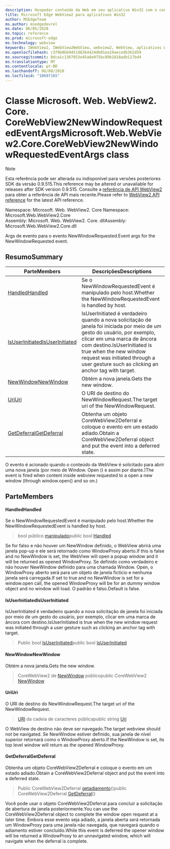 ```yaml
---
description: Hospedar conteúdo da Web em seu aplicativo Win32 com o controle WebView2 do Microsoft Edge
title: Microsoft Edge WebView2 para aplicativos Win32
author: MSEdgeTeam
ms.author: msedgedevrel
ms.date: 06/05/2020
ms.topic: reference
ms.prod: microsoft-edge
ms.technology: webview
keywords: IWebView2, IWebView2WebView, webview2, WebView, aplicativos Win32, Win32, Edge, ICoreWebView2, ICoreWebView2Controller, controle do navegador, HTML Edge
ms.openlocfilehash: c3f9b8bb9451d8364424db01ea19aecedb362d59
ms.sourcegitcommit: 8dca1c1367853e45a0a975bc89b1818adb117bd4
ms.translationtype: MT
ms.contentlocale: pt-BR
ms.lasthandoff: 06/08/2020
ms.locfileid: "10697165"
---
```

# <span data-ttu-id="c8b2e-104">Classe Microsoft. Web. WebView2. Core. CoreWebView2NewWindowRequestedEventArgs</span><span class="sxs-lookup"><span data-stu-id="c8b2e-104">Microsoft.Web.WebView2.Core.CoreWebView2NewWindowRequestedEventArgs class</span></span> 

> [!NOTE]
> <span data-ttu-id="c8b2e-105">Esta referência pode ser alterada ou indisponível para versões posteriores SDK da versão 0.9.515.</span><span class="sxs-lookup"><span data-stu-id="c8b2e-105">This reference may be altered or unavailable for releases after SDK version 0.9.515.</span></span> <span data-ttu-id="c8b2e-106">Consulte a [referência de API WebView2](../../../webview2-api-reference.md) para obter a referência de API mais recente.</span><span class="sxs-lookup"><span data-stu-id="c8b2e-106">Please refer to [WebView2 API reference](../../../webview2-api-reference.md) for the latest API reference.</span></span>

<span data-ttu-id="c8b2e-107">Namespace: Microsoft. Web. WebView2. Core </span><span class="sxs-lookup"><span data-stu-id="c8b2e-107">Namespace: Microsoft.Web.WebView2.Core</span></span>\
<span data-ttu-id="c8b2e-108">Assembly: Microsoft. Web. WebView2. Core. dll</span><span class="sxs-lookup"><span data-stu-id="c8b2e-108">Assembly: Microsoft.Web.WebView2.Core.dll</span></span>

<span data-ttu-id="c8b2e-109">Args de evento para o evento NewWindowRequested.</span><span class="sxs-lookup"><span data-stu-id="c8b2e-109">Event args for the NewWindowRequested event.</span></span>

## <span data-ttu-id="c8b2e-110">Resumo</span><span class="sxs-lookup"><span data-stu-id="c8b2e-110">Summary</span></span>

 <span data-ttu-id="c8b2e-111">Parte</span><span class="sxs-lookup"><span data-stu-id="c8b2e-111">Members</span></span>                        | <span data-ttu-id="c8b2e-112">Descrições</span><span class="sxs-lookup"><span data-stu-id="c8b2e-112">Descriptions</span></span>
--------------------------------|---------------------------------------------
[<span data-ttu-id="c8b2e-113">Handled</span><span class="sxs-lookup"><span data-stu-id="c8b2e-113">Handled</span></span>](#handled) | <span data-ttu-id="c8b2e-114">Se o NewWindowRequestedEvent é manipulado pelo host.</span><span class="sxs-lookup"><span data-stu-id="c8b2e-114">Whether the NewWindowRequestedEvent is handled by host.</span></span>
[<span data-ttu-id="c8b2e-115">IsUserInitiated</span><span class="sxs-lookup"><span data-stu-id="c8b2e-115">IsUserInitiated</span></span>](#isuserinitiated) | <span data-ttu-id="c8b2e-116">IsUserInitiated é verdadeiro quando a nova solicitação de janela foi iniciada por meio de um gesto do usuário, por exemplo, clicar em uma marca de âncora com destino.</span><span class="sxs-lookup"><span data-stu-id="c8b2e-116">IsUserInitiated is true when the new window request was initiated through a user gesture such as clicking an anchor tag with target.</span></span>
[<span data-ttu-id="c8b2e-117">NewWindow</span><span class="sxs-lookup"><span data-stu-id="c8b2e-117">NewWindow</span></span>](#newwindow) | <span data-ttu-id="c8b2e-118">Obtém a nova janela.</span><span class="sxs-lookup"><span data-stu-id="c8b2e-118">Gets the new window.</span></span>
[<span data-ttu-id="c8b2e-119">Uri</span><span class="sxs-lookup"><span data-stu-id="c8b2e-119">Uri</span></span>](#uri) | <span data-ttu-id="c8b2e-120">O URI de destino do NewWindowRequest.</span><span class="sxs-lookup"><span data-stu-id="c8b2e-120">The target uri of the NewWindowRequest.</span></span>
[<span data-ttu-id="c8b2e-121">GetDeferral</span><span class="sxs-lookup"><span data-stu-id="c8b2e-121">GetDeferral</span></span>](#getdeferral) | <span data-ttu-id="c8b2e-122">Obtenha um objeto CoreWebView2Deferral e coloque o evento em um estado adiado.</span><span class="sxs-lookup"><span data-stu-id="c8b2e-122">Obtain a CoreWebView2Deferral object and put the event into a deferred state.</span></span>

<span data-ttu-id="c8b2e-123">O evento é acionado quando o conteúdo da WebView é solicitado para abrir uma nova janela (por meio de Window. Open () e assim por diante.)</span><span class="sxs-lookup"><span data-stu-id="c8b2e-123">The event is fired when content inside webview requested to a open a new window (through window.open() and so on.)</span></span>

## <span data-ttu-id="c8b2e-124">Parte</span><span class="sxs-lookup"><span data-stu-id="c8b2e-124">Members</span></span>

#### <span data-ttu-id="c8b2e-125">Handled</span><span class="sxs-lookup"><span data-stu-id="c8b2e-125">Handled</span></span> 

<span data-ttu-id="c8b2e-126">Se o NewWindowRequestedEvent é manipulado pelo host.</span><span class="sxs-lookup"><span data-stu-id="c8b2e-126">Whether the NewWindowRequestedEvent is handled by host.</span></span>

> <span data-ttu-id="c8b2e-127">bool público [manipulado](#handled)</span><span class="sxs-lookup"><span data-stu-id="c8b2e-127">public bool [Handled](#handled)</span></span>

<span data-ttu-id="c8b2e-128">Se for falso e não houver um NewWindow definido, o WebView abrirá uma janela pop-up e ele será retornado como WindowProxy aberto.</span><span class="sxs-lookup"><span data-stu-id="c8b2e-128">If this is false and no NewWindow is set, the WebView will open a popup window and it will be returned as opened WindowProxy.</span></span> <span data-ttu-id="c8b2e-129">Se definido como verdadeiro e não houver NewWindow definido para uma chamada Window. Open, o WindowProxy aberto será para um objeto de janela fictício e nenhuma janela será carregada.</span><span class="sxs-lookup"><span data-stu-id="c8b2e-129">If set to true and no NewWindow is set for a window.open call, the opened WindowProxy will be for an dummy window object and no window will load.</span></span> <span data-ttu-id="c8b2e-130">O padrão é falso.</span><span class="sxs-lookup"><span data-stu-id="c8b2e-130">Default is false.</span></span>

#### <span data-ttu-id="c8b2e-131">IsUserInitiated</span><span class="sxs-lookup"><span data-stu-id="c8b2e-131">IsUserInitiated</span></span> 

<span data-ttu-id="c8b2e-132">IsUserInitiated é verdadeiro quando a nova solicitação de janela foi iniciada por meio de um gesto do usuário, por exemplo, clicar em uma marca de âncora com destino.</span><span class="sxs-lookup"><span data-stu-id="c8b2e-132">IsUserInitiated is true when the new window request was initiated through a user gesture such as clicking an anchor tag with target.</span></span>

> <span data-ttu-id="c8b2e-133">Public bool [IsUserInitiated](#isuserinitiated)</span><span class="sxs-lookup"><span data-stu-id="c8b2e-133">public bool [IsUserInitiated](#isuserinitiated)</span></span>

#### <span data-ttu-id="c8b2e-134">NewWindow</span><span class="sxs-lookup"><span data-stu-id="c8b2e-134">NewWindow</span></span> 

<span data-ttu-id="c8b2e-135">Obtém a nova janela.</span><span class="sxs-lookup"><span data-stu-id="c8b2e-135">Gets the new window.</span></span>

> <span data-ttu-id="c8b2e-136">CoreWebView2 de [NewWindow](#newwindow) público</span><span class="sxs-lookup"><span data-stu-id="c8b2e-136">public CoreWebView2 [NewWindow](#newwindow)</span></span>

#### <span data-ttu-id="c8b2e-137">Uri</span><span class="sxs-lookup"><span data-stu-id="c8b2e-137">Uri</span></span> 

<span data-ttu-id="c8b2e-138">O URI de destino do NewWindowRequest.</span><span class="sxs-lookup"><span data-stu-id="c8b2e-138">The target uri of the NewWindowRequest.</span></span>

> <span data-ttu-id="c8b2e-139">[URI](#uri) da cadeia de caracteres pública</span><span class="sxs-lookup"><span data-stu-id="c8b2e-139">public string [Uri](#uri)</span></span>

<span data-ttu-id="c8b2e-140">O WebView de destino não deve ser navegado.</span><span class="sxs-lookup"><span data-stu-id="c8b2e-140">The target webview should not be navigated.</span></span> <span data-ttu-id="c8b2e-141">Se NewWindow estiver definido, sua janela de nível superior retornará como o WindowProxy aberto.</span><span class="sxs-lookup"><span data-stu-id="c8b2e-141">If the NewWindow is set, its top level window will return as the opened WindowProxy.</span></span>

#### <span data-ttu-id="c8b2e-142">GetDeferral</span><span class="sxs-lookup"><span data-stu-id="c8b2e-142">GetDeferral</span></span> 

<span data-ttu-id="c8b2e-143">Obtenha um objeto CoreWebView2Deferral e coloque o evento em um estado adiado.</span><span class="sxs-lookup"><span data-stu-id="c8b2e-143">Obtain a CoreWebView2Deferral object and put the event into a deferred state.</span></span>

> <span data-ttu-id="c8b2e-144">Public CoreWebView2Deferral [getadiamento](#getdeferral)()</span><span class="sxs-lookup"><span data-stu-id="c8b2e-144">public CoreWebView2Deferral [GetDeferral](#getdeferral)()</span></span>

<span data-ttu-id="c8b2e-145">Você pode usar o objeto CoreWebView2Deferral para concluir a solicitação de abertura de janela posteriormente.</span><span class="sxs-lookup"><span data-stu-id="c8b2e-145">You can use the CoreWebView2Deferral object to complete the window open request at a later time.</span></span> <span data-ttu-id="c8b2e-146">Embora esse evento seja adiado, a janela aberta será retornada um WindowProxy para uma janela não navegada, que navegará quando o adiamento estiver concluído.</span><span class="sxs-lookup"><span data-stu-id="c8b2e-146">While this event is deferred the opener window will be returned a WindowProxy to an unnavigated window, which will navigate when the deferral is complete.</span></span>

